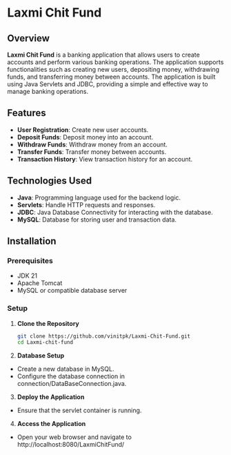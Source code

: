 # Laxmi Chit Fund

## Overview

**Laxmi Chit Fund** is a banking application that allows users to create accounts and perform various banking operations. The application supports functionalities such as creating new users, depositing money, withdrawing funds, and transferring money between accounts. The application is built using Java Servlets and JDBC, providing a simple and effective way to manage banking operations.

## Features

- **User Registration**: Create new user accounts.
- **Deposit Funds**: Deposit money into an account.
- **Withdraw Funds**: Withdraw money from an account.
- **Transfer Funds**: Transfer money between accounts.
- **Transaction History**: View transaction history for an account.

## Technologies Used
- **Java**: Programming language used for the backend logic.
- **Servlets**: Handle HTTP requests and responses.
- **JDBC**: Java Database Connectivity for interacting with the database.
- **MySQL**: Database for storing user and transaction data.

## Installation

### Prerequisites
- JDK 21 
- Apache Tomcat 
- MySQL or compatible database server

### Setup

1. **Clone the Repository**

   ```bash
   git clone https://github.com/vinitpk/Laxmi-Chit-Fund.git
   cd Laxmi-chit-fund

2. **Database Setup**
- Create a new database in MySQL.
- Configure the database connection  in connection/DataBaseConnection.java.

3. **Deploy the Application**
- Ensure that the servlet container is running.
  
4. **Access the Application**
- Open your web browser and navigate to http://localhost:8080/LaxmiChitFund/
